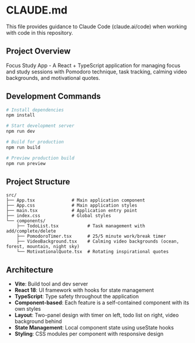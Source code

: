 # CLAUDE.md

This file provides guidance to Claude Code (claude.ai/code) when working with code in this repository.

## Project Overview

Focus Study App - A React + TypeScript application for managing focus and study sessions with Pomodoro technique, task tracking, calming video backgrounds, and motivational quotes.

## Development Commands

```bash
# Install dependencies
npm install

# Start development server
npm run dev

# Build for production
npm run build

# Preview production build
npm run preview
```

## Project Structure

```
src/
├── App.tsx              # Main application component
├── App.css              # Main application styles
├── main.tsx             # Application entry point
├── index.css            # Global styles
└── components/
    ├── TodoList.tsx           # Task management with add/complete/delete
    ├── PomodoroTimer.tsx      # 25/5 minute work/break timer
    ├── VideoBackground.tsx    # Calming video backgrounds (ocean, forest, mountain, night sky)
    └── MotivationalQuote.tsx  # Rotating inspirational quotes
```

## Architecture

- **Vite**: Build tool and dev server
- **React 18**: UI framework with hooks for state management
- **TypeScript**: Type safety throughout the application
- **Component-based**: Each feature is a self-contained component with its own styles
- **Layout**: Two-panel design with timer on left, todo list on right, video background behind
- **State Management**: Local component state using useState hooks
- **Styling**: CSS modules per component with responsive design
